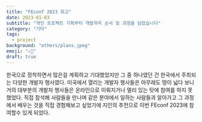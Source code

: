 ```yaml
---
title: "FEconf 2023 회고"
date: 2023-01-03
subtitle: "개인 프로젝트 기획부터 개발까지 순서 및 과정을 담았습니다"
category: "기타"
tags:
  - project
background: "others/plans.jpeg"
emoji: "✍🏼"
draft: true
---
```


한국으로 정착하면서 많은걸 계획하고 기대했었지만 그 중 하나였던 건 한국에서 주최되는 다양한 개발자 행사였다. 미국에서 열리는 개발자 행사들은 아무래도 땅이 넓다 보니 거의 대부분의 개발자 행사들은 온라인으로 이뤄지거나 멀리 있는 탓에 참여를 하지 못했었다. 직접 참석해 사람들을 만나며 같은 분야에서 일하는 사람들과 알아가고 그 과정에서 배우는 것을 직접 경험해보고 싶었기에 지인의 추천으로 이번 FEconf 2023에 참여할수 있게 되었다. 

